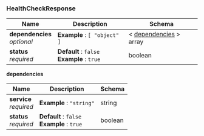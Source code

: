 
<a name="healthcheckresponse"></a>
### HealthCheckResponse

|Name|Description|Schema|
|---|---|---|
|**dependencies**  <br>*optional*|**Example** : `[ "object" ]`|< [dependencies](#healthcheckresponse-dependencies) > array|
|**status**  <br>*required*|**Default** : `false`  <br>**Example** : `true`|boolean|

<a name="healthcheckresponse-dependencies"></a>
**dependencies**

|Name|Description|Schema|
|---|---|---|
|**service**  <br>*required*|**Example** : `"string"`|string|
|**status**  <br>*required*|**Default** : `false`  <br>**Example** : `true`|boolean|



